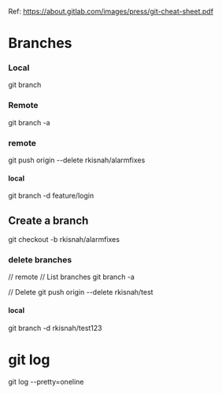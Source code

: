 Ref: https://about.gitlab.com/images/press/git-cheat-sheet.pdf

# Branches
### Local
git branch
### Remote
git branch -a


### remote
git push origin --delete rkisnah/alarmfixes

#### local
git branch -d feature/login

## Create a branch
git checkout -b rkisnah/alarmfixes

### delete branches
// remote
// List branches
git branch -a

// Delete
git push origin --delete rkisnah/test
  
#### local
git branch -d rkisnah/test123

# git log 
git log --pretty=oneline
